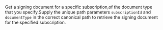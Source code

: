 Get a signing document for a specific subscription,of the document type that you specify.Supply the unique path parameters `subscriptionId` and `documentType` in the correct canonical path to retrieve the signing document for the specified subscription.